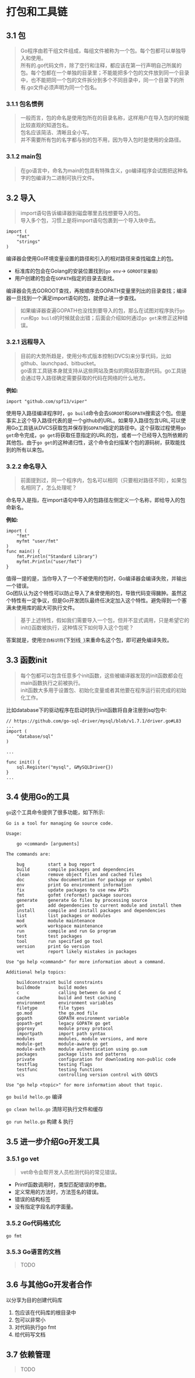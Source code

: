 # 打包和工具链

## 3.1 包
> Go程序由若干组文件组成，每组文件被称为一个包。每个包都可以单独导入和使用。<br>
> 所有的.go代码文件，除了空行和注释，都应该在第一行声明自己所属的包。每个包都在一个单独的目录里；不能能把多个包的文件放到同一个目录中，也不能把同一个包的文件拆分到多个不同目录中，同一个目录下的所有.go文件必须声明为同一个包名。

### 3.1.1 包名惯例
>一般而言，包的命名是使用包所在的目录名称，这样用户在导入包的时候能比较直观的知道包名。<br>
> 包名应该简洁、清晰且全小写。 <br>
> 并不需要所有包的名字都与别的包不用，因为导入包时是使用的全路径。

### 3.1.2 main包
> 在go语言中，命名为main的包具有特殊含义，go编译程序会试图把这种名字的包编译为二进制可执行文件。

## 3.2 导入
> import语句告诉编译器到磁盘哪里去找想要导入的包。<br>
> 导入多个包，习惯上是将import语句包裹到一个导入块中去。

```golang
import (
    "fmt"
    "strings"
)
```
编译器会使用Go环境变量设置的路径和引入的相对路径来查找磁盘上的包。<br>
- 标准库的包会在Golang的安装位置找到(`go env`-> `GOROOT变量值`)
- 用户创建的包会在`GOPATH`指定的目录去查找。

编译器会先去GOROOT查找，再按顺序去GOPATH变量里列出的目录查找；编译器一旦找到一个满足import语句的包，就停止进一步查找。

>  如果编译器查遍GOPATH也没找到要导入的包，那么在试图对程序执行`go run`和`go build`的时候就会出错；后面会介绍如何通过`go get`来修正这种错误。

### 3.2.1 远程导入
> 目前的大势所趋是，使用分布式版本控制(DVCS)来分享代码，比如github、launchpad、bitbucket。<br>
> go语言工具链本身就支持从这些网站及类似的网站获取源代码。go工具链会通过导入路径确定需要获取的代码在网络的什么地方。

**例如:**
```golang
import "github.com/spf13/viper"
```
使用导入路径编译程序时，`go build`命令会去`GOROOT`和`GOPATH`搜索这个包。但是事实上这个导入路径代表的是一个github的URL。如果导入路径包含URL,可以使用Go工具链从DVCS获取包并保存到`GOPATH`指定的路径中。这个获取过程使用`go get`命令完成，`go get`将获取任意指定的URL的包，或者一个已经导入包所依赖的其他包。由于`go get`的这种递归性，这个命令会扫描某个包的源码树，获取能找到的所有以来包。

### 3.2.2 命名导入
> 前面提到过，同一个程序内，包名可以相同（只要相对路径不同），如果包名相同了，怎么处理呢？

命名导入是指，在import语句中导入的包路径左侧定义一个名称，即给导入的包命新名。

**例如:**
```golang
import (
    "fmt"
    myfmt "user/fmt"
)
func main() {
    fmt.Println("Standard Library")
    myfmt.Println("user/fmt")
}
```
值得一提的是，当你导入了一个不被使用的包时，Go编译器会编译失败，并输出一个错误。<br>
Go团队认为这个特性可以防止导入了未曾使用的包，导致代码变得臃肿。虽然这个特性有一定争议，但是Go开发团队最终任决定加入这个特性。避免得到一个塞满未使用库的超大可执行文件。

> 基于上述特性，假如我们需要导入一个包，但并不显式调用，只是希望它的init()函数被执行，这种情况下如何导入这个包呢？

答案就是，使用`空白标识符`(下划线`_`)来重命名这个包，即可避免编译失败。


## 3.3 函数init
> 每个包都可以包含任意多个init函数，这些被编译器发现的init函数都会在main函数执行之前被执行。<br>
> init函数大多用于设置包、初始化变量或者其他要在程序运行前完成的初始化工作。

比如database下的驱动程序在启动时执行init函数将自身注册到sql包中:

```golang
// https://github.com/go-sql-driver/mysql/blob/v1.7.1/driver.go#L83
...
import (
    "database/sql"
)

...

func init() {
	sql.Register("mysql", &MySQLDriver{})
}
...
```

## 3.4 使用Go的工具

`go`这个工具命令提供了很多功能，如下所示:
```
Go is a tool for managing Go source code.

Usage:

	go <command> [arguments]

The commands are:

	bug         start a bug report
	build       compile packages and dependencies
	clean       remove object files and cached files
	doc         show documentation for package or symbol
	env         print Go environment information
	fix         update packages to use new APIs
	fmt         gofmt (reformat) package sources
	generate    generate Go files by processing source
	get         add dependencies to current module and install them
	install     compile and install packages and dependencies
	list        list packages or modules
	mod         module maintenance
	work        workspace maintenance
	run         compile and run Go program
	test        test packages
	tool        run specified go tool
	version     print Go version
	vet         report likely mistakes in packages

Use "go help <command>" for more information about a command.

Additional help topics:

	buildconstraint build constraints
	buildmode       build modes
	c               calling between Go and C
	cache           build and test caching
	environment     environment variables
	filetype        file types
	go.mod          the go.mod file
	gopath          GOPATH environment variable
	gopath-get      legacy GOPATH go get
	goproxy         module proxy protocol
	importpath      import path syntax
	modules         modules, module versions, and more
	module-get      module-aware go get
	module-auth     module authentication using go.sum
	packages        package lists and patterns
	private         configuration for downloading non-public code
	testflag        testing flags
	testfunc        testing functions
	vcs             controlling version control with GOVCS

Use "go help <topic>" for more information about that topic.
```
`go build hello.go` 编译

`go clean hello.go` 清除可执行文件和缓存

`go run hello.go` 构建 & 执行


## 3.5 进一步介绍Go开发工具

### 3.5.1 go vet
> vet命令会帮开发人员检测代码的常见错误。

- Printf函数调用时，类型匹配错误的参数。
- 定义常用的方法时，方法签名的错误。
- 错误的结构标签
- 没有指定字段名的字面量。

### 3.5.2 Go代码格式化

`go fmt`

### 3.5.3 Go语言的文档
> TODO

## 3.6 与其他Go开发者合作

以分享为目的创建代码库

1. 包应该在代码库的根目录中
2. 包可以非常小
3. 对代码执行go fmt
4. 给代码写文档

## 3.7 依赖管理
> TODO
